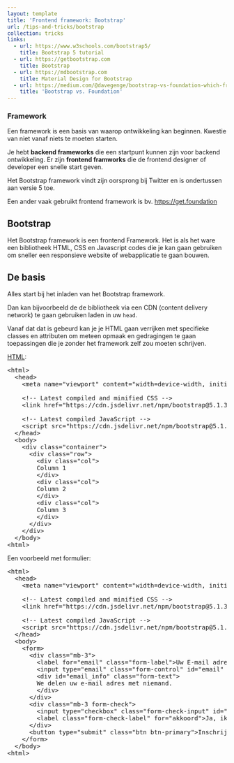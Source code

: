 ```yaml
---
layout: template
title: 'Frontend framework: Bootstrap'
url: /tips-and-tricks/bootstrap
collection: tricks
links:
  - url: https://www.w3schools.com/bootstrap5/
    title: Bootstrap 5 tutorial
  - url: https://getbootstrap.com
    title: Bootstrap
  - url: https://mdbootstrap.com
    title: Material Design for Bootstrap   
  - url: https://medium.com/@davegenge/bootstrap-vs-foundation-which-front-end-framework-to-use-e85319258b88
    title: 'Bootstrap vs. Foundation'
---
```

<div class="highlight">
    <h3>Framework</h3>
    <p> 
    Een framework is een basis van waarop ontwikkeling kan beginnen. Kwestie van niet vanaf niets te moeten starten.</p>
    <p>Je hebt <strong>backend frameworks</strong> die een startpunt kunnen zijn voor backend ontwikkeling. Er zijn <strong>frontend framworks</strong> die de frontend designer of developer een snelle start geven.
    </p>
    <p>
    Het Bootstrap framework vindt zijn oorsprong bij Twitter en is ondertussen aan versie 5 toe.
    </p>
    <p>
    Een ander vaak gebruikt frontend framework is bv. <a target="_blank" href="https://get.foundation">https://get.foundation</a>
    </p> 
</div>

## Bootstrap

Het Bootstrap framework is een frontend Framework. Het is als het ware een bibliotheek HTML, CSS en Javascript codes die je kan gaan gebruiken om sneller een responsieve website of webapplicatie te gaan bouwen.


## De basis

Alles start bij het inladen van het Bootstrap framework. 

Dan kan bijvoorbeeld de de bibliotheek via een CDN (content delivery network) te gaan gebruiken laden in uw <code>head</code>.

Vanaf dat dat is gebeurd kan je je HTML gaan verrijken met specifieke classes en attributen om meteen opmaak en gedragingen te gaan toepassingen die je zonder het framework zelf zou moeten schrijven.

<u>HTML</u>:
<pre data-enlighter-theme="beyond" data-enlighter-language="html">
&lt;html&gt;
  &lt;head&gt;
    &lt;meta name="viewport" content="width=device-width, initial-scale=1"&gt;
 
    &lt;!-- Latest compiled and minified CSS --&gt;
    &lt;link href="https://cdn.jsdelivr.net/npm/bootstrap@5.1.3/dist/css/bootstrap.min.css" rel="stylesheet"&gt;

    &lt;!-- Latest compiled JavaScript --&gt;
    &lt;script src="https://cdn.jsdelivr.net/npm/bootstrap@5.1.3/dist/js/bootstrap.bundle.min.js"&gt;&lt;/script&gt;
  &lt;/head&gt;
  &lt;body&gt;
    &lt;div class="container"&gt;
      &lt;div class="row"&gt;
        &lt;div class="col"&gt;
        Column 1
        &lt;/div&gt;
        &lt;div class="col"&gt;
        Column 2
        &lt;/div&gt;
        &lt;div class="col"&gt;
        Column 3
        &lt;/div&gt;
      &lt;/div&gt;
    &lt;/div&gt;
  &lt;/body&gt;
&lt;html&gt;
</pre>

Een voorbeeld met formulier:

<pre data-enlighter-theme="beyond" data-enlighter-language="html">
&lt;html&gt;
  &lt;head&gt;
    &lt;meta name="viewport" content="width=device-width, initial-scale=1"&gt;
 
    &lt;!-- Latest compiled and minified CSS --&gt;
    &lt;link href="https://cdn.jsdelivr.net/npm/bootstrap@5.1.3/dist/css/bootstrap.min.css" rel="stylesheet"&gt;

    &lt;!-- Latest compiled JavaScript --&gt;
    &lt;script src="https://cdn.jsdelivr.net/npm/bootstrap@5.1.3/dist/js/bootstrap.bundle.min.js"&gt;&lt;/script&gt;
  &lt;/head&gt;
  &lt;body&gt;
    &lt;form&gt;
      &lt;div class="mb-3"&gt;
        &lt;label for="email" class="form-label"&gt;Uw E-mail adres&lt;/label&gt;
        &lt;input type="email" class="form-control" id="email" aria-describedby="email_info"&gt;
        &lt;div id="email_info" class="form-text"&gt;
        We delen uw e-mail adres met niemand.
        &lt;/div&gt;
      &lt;/div&gt;
      &lt;div class="mb-3 form-check"&gt;
        &lt;input type="checkbox" class="form-check-input" id="akkoord"&gt;
        &lt;label class="form-check-label" for="akkoord"&gt;Ja, ik wil op de hoogte blijven van nieuwigheden&lt;/label&gt;
      &lt;/div&gt;
      &lt;button type="submit" class="btn btn-primary"&gt;Inschrijven&lt;/button&gt;
    &lt;/form&gt;
  &lt;/body&gt;
&lt;html&gt;
</pre>


